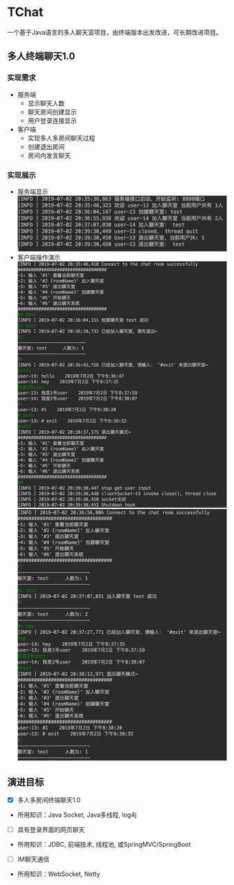 # TChat

一个基于Java语言的多人聊天室项目，由终端版本出发改进，可长期改进项目。

## 多人终端聊天1.0

### 实现需求
- 服务端
  - 显示聊天人数
  - 聊天房间创建显示
  - 用户登录连接显示
- 客户端
  - 实现多人多房间聊天过程
  - 创建退出房间
  - 房间内发言聊天

### 实现展示
- 服务端显示
  ![服务端操作演示](https://raw.githubusercontent.com/TemplarJQ/Resources4Readme/master/pic/20190702/server.jpg)
- 客户端操作演示
  ![客户端操作演示](https://raw.githubusercontent.com/TemplarJQ/Resources4Readme/master/pic/20190702/user1.jpg)
  ![客户端操作演示2](https://raw.githubusercontent.com/TemplarJQ/Resources4Readme/master/pic/20190702/user2.jpg)

## 演进目标

- [x] 多人多房间终端聊天1.0
- 所用知识：Java Socket, Java多线程, log4j
- [ ] 具有登录界面的网页聊天
- 所用知识：JDBC, 前端技术, 线程池, 或SpringMVC/SpringBoot
- [ ] IM聊天通信
- 所用知识：WebSocket, Netty

